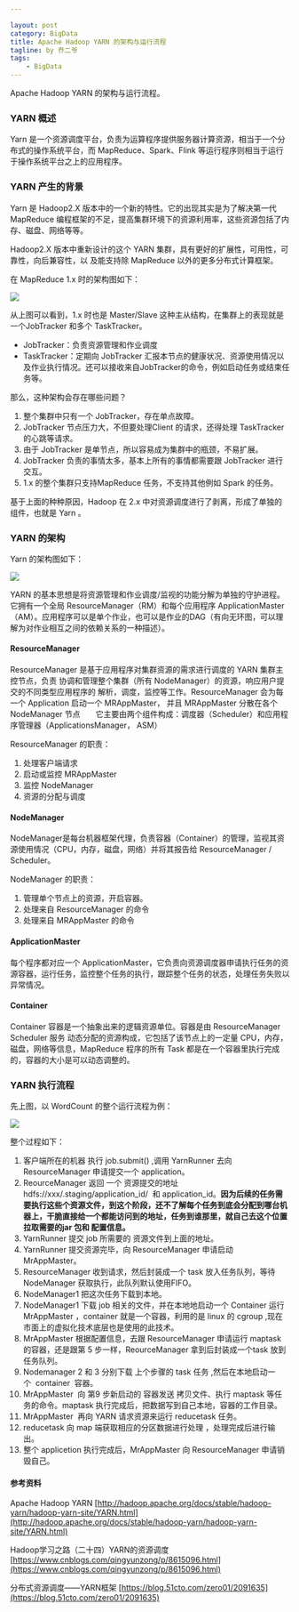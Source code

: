 ```yaml
---

layout: post
category: BigData
title: Apache Hadoop YARN 的架构与运行流程 
tagline: by 乔二爷
tags: 
    - BigData
---
```


Apache Hadoop YARN 的架构与运行流程。

<!--more-->

### YARN 概述
Yarn 是一个资源调度平台，负责为运算程序提供服务器计算资源，相当于一个分布式的操作系统平台，而 MapReduce、Spark、Flink 等运行程序则相当于运行于操作系统平台之上的应用程序。


### YARN 产生的背景

Yarn 是 Hadoop2.X 版本中的一个新的特性。它的出现其实是为了解决第一代 MapReduce 编程框架的不足，提高集群环境下的资源利用率，这些资源包括了内存、磁盘、网络等等。

Hadoop2.X 版本中重新设计的这个 YARN 集群，具有更好的扩展性，可用性，可靠性，向后兼容性，以 及能支持除 MapReduce 以外的更多分布式计算框架。

在 MapReduce 1.x 时的架构图如下：

![](http://www.justdojava.com/assets/images/2019/java/image_qry/20190701-yarn/mapreduce1-x.png)


从上图可以看到，1.x 时也是 Master/Slave 这种主从结构，在集群上的表现就是一个JobTracker 和多个 TaskTracker。

* JobTracker：负责资源管理和作业调度
* TaskTracker：定期向 JobTracker 汇报本节点的健康状况、资源使用情况以及作业执行情况。还可以接收来自JobTracker的命令，例如启动任务或结束任务等。

那么，这种架构会存在哪些问题？

1. 整个集群中只有一个 JobTracker，存在单点故障。
2. JobTracker 节点压力大，不但要处理Client 的请求，还得处理 TaskTracker 的心跳等请求。
3. 由于 JobTracker 是单节点，所以容易成为集群中的瓶颈，不易扩展。
4. JobTracker 负责的事情太多，基本上所有的事情都需要跟 JobTracker 进行交互。
5. 1.x 的整个集群只支持MapReduce 任务，不支持其他例如 Spark 的任务。


基于上面的种种原因，Hadoop 在 2.x 中对资源调度进行了剥离，形成了单独的组件，也就是 Yarn 。

### YARN 的架构

Yarn  的架构图如下：

![](http://www.justdojava.com/assets/images/2019/java/image_qry/20190701-yarn/yarn.png)


YARN 的基本思想是将资源管理和作业调度/监视的功能分解为单独的守护进程。它拥有一个全局 ResourceManager（RM）和每个应用程序 ApplicationMaster（AM）。应用程序可以是单个作业，也可以是作业的DAG（有向无环图，可以理解为对作业相互之间的依赖关系的一种描述）。


#### ResourceManager 

ResourceManager 是基于应用程序对集群资源的需求进行调度的 YARN 集群主控节点，负责 协调和管理整个集群（所有 NodeManager）的资源，响应用户提交的不同类型应用程序的 解析，调度，监控等工作。ResourceManager 会为每一个 Application 启动一个 MRAppMaster， 并且 MRAppMaster 分散在各个 NodeManager 节点　　它主要由两个组件构成：调度器（Scheduler）和应用程序管理器（ApplicationsManager， ASM）

ResourceManager 的职责：
1. 处理客户端请求　　　　
2. 启动或监控 MRAppMaster　　　　
3. 监控 NodeManager　　　　
4. 资源的分配与调度


#### NodeManager

NodeManager是每台机器框架代理，负责容器（Container）的管理，监视其资源使用情况（CPU，内存，磁盘，网络）并将其报告给 ResourceManager / Scheduler。

NodeManager 的职责：　　　　
1. 管理单个节点上的资源，开启容器。
2. 处理来自 ResourceManager 的命令　　　　
3. 处理来自 MRAppMaster 的命令

#### ApplicationMaster

每个程序都对应一个 ApplicationMaster，它负责向资源调度器申请执行任务的资源容器，运行任务，监控整个任务的执行，跟踪整个任务的状态，处理任务失败以异常情况。

#### Container

Container 容器是一个抽象出来的逻辑资源单位。容器是由 ResourceManager Scheduler 服务 动态分配的资源构成，它包括了该节点上的一定量 CPU，内存，磁盘，网络等信息，MapReduce 程序的所有 Task 都是在一个容器里执行完成的，容器的大小是可以动态调整的。


### YARN 执行流程

先上图，以 WordCount 的整个运行流程为例：

![](http://www.justdojava.com/assets/images/2019/java/image_qry/20190701-yarn/yarn-run.png)


整个过程如下：

1. 客户端所在的机器 执行 job.submit() ,调用 YarnRunner 去向 ResourceManager 申请提交一个 application。
2. ReourceManager 返回 一个 资源提交的地址 hdfs://xxx/.staging/application_id/  和 application_id。**因为后续的任务需要执行这些个资源文件，到这个阶段，还不了解每个任务到底会分配到哪台机器上，干脆直接给一个都能访问到的地址，任务到谁那里，就自己去这个位置拉取需要的jar 包和 配置信息。**
3. YarnRunner 提交 job 所需要的 资源文件到上面的地址。
4. YarnRunner 提交资源完毕，向 ResourceManager 申请启动 MrAppMaster。
5. ResourceManager 收到请求，然后封装成一个 task 放入任务队列，等待 NodeManager 获取执行，此队列默认使用FIFO。
6. NodeManager1 把这次任务下载到本地。
7. NodeManager1 下载 job 相关的文件，并在本地地启动一个 Container 运行 MrAppMaster ，container 就是一个容器，利用的是 linux 的 cgroup ,现在市面上的虚拟化技术底层也是使用的此技术。
8. MrAppMaster 根据配置信息，去跟 ResourceManager 申请运行 maptask 的容器，还是跟第 5 步一样，ReourceManager 拿到后封装成一个task 放到任务队列。
9. Nodemanager 2 和 3 分别下载 上个步骤的 task 任务 ,然后在本地启动一个  container  容器。
10. MrAppMaster  向 第9 步新启动的 容器发送 拷贝文件、执行 maptask 等任务的命令。maptask 执行完成后，把数据写到自己本地，容器的工作目录。
11. MrAppMaster  再向 YARN 请求资源来运行 reducetask 任务。
12. reducetask 向 map 端获取相应的分区数据进行处理 ，处理完成后进行输出。
13. 整个 applicetion 执行完成后，MrAppMaster 向 ResourceManager 申请销毁自己。



#### 参考资料


Apache Hadoop YARN [http://hadoop.apache.org/docs/stable/hadoop-yarn/hadoop-yarn-site/YARN.html](http://hadoop.apache.org/docs/stable/hadoop-yarn/hadoop-yarn-site/YARN.html)

Hadoop学习之路（二十四）YARN的资源调度 [https://www.cnblogs.com/qingyunzong/p/8615096.html](https://www.cnblogs.com/qingyunzong/p/8615096.html)


分布式资源调度——YARN框架 [https://blog.51cto.com/zero01/2091635](https://blog.51cto.com/zero01/2091635)